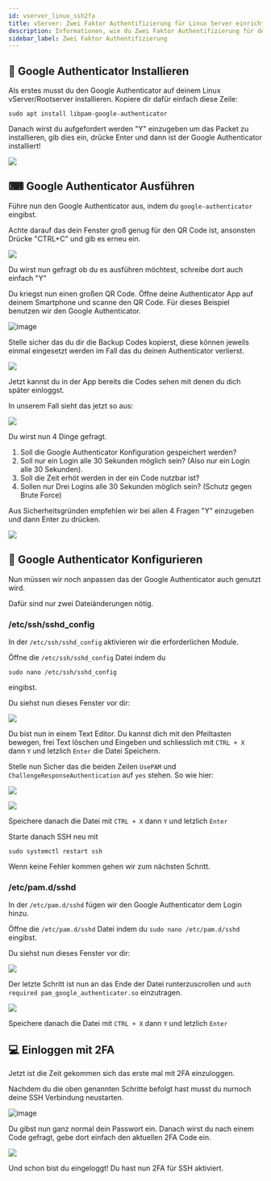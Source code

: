 ```yaml
---
id: vserver_linux_ssh2fa
title: vServer: Zwei Faktor Authentifizierung für Linux Server einrichten
description: Informationen, wie du Zwei Faktor Authentifizierung für deinen Linux vServer von ZAP-Hosting einrichten kannst - ZAP-Hosting.com Dokumentationen
sidebar_label: Zwei Faktor Authentifizierung
---
```


## 💾 Google Authenticator Installieren

Als erstes musst du den Google Authenticator auf deinem Linux vServer/Rootserver installieren.
Kopiere dir dafür einfach diese Zeile:

```
sudo apt install libpam-google-authenticator
```

Danach wirst du aufgefordert werden "Y" einzugeben um das Packet zu installieren, gib dies ein, drücke Enter und dann ist der Google Authenticator installiert!

![](https://screensaver01.zap-hosting.com/index.php/s/MFfdxA2ib4FnxJe/preview)

## ⌨ Google Authenticator Ausführen

Führe nun den Google Authenticator aus, indem du `google-authenticator` eingibst.

Achte darauf das dein Fenster groß genug für den QR Code ist, ansonsten Drücke "CTRL+C" und gib es erneu ein.

![](https://screensaver01.zap-hosting.com/index.php/s/Cs3oCH27xKr3C2a/preview)

Du wirst nun gefragt ob du es ausführen möchtest, schreibe dort auch einfach "Y"

Du kriegst nun einen großen QR Code. Öffne deine Authenticator App auf deinem Smartphone und scanne den QR Code.
Für dieses Beispiel benutzen wir den Google Authenticator.

![image](https://user-images.githubusercontent.com/13604413/159171815-4a7368da-fab1-4284-9c90-e310a577dbbf.png)

Stelle sicher das du dir die Backup Codes kopierst, diese können jeweils einmal eingesetzt werden im Fall das du deinen Authenticator verlierst.

![](https://screensaver01.zap-hosting.com/index.php/s/yJGHF9pgseSCdMj/preview)

Jetzt kannst du in der App bereits die Codes sehen mit denen du dich später einloggst.

In unserem Fall sieht das jetzt so aus:

![](https://screensaver01.zap-hosting.com/index.php/s/cZjx8zoCcY3CSFa/preview)

Du wirst nun 4 Dinge gefragt.

1. Soll die Google Authenticator Konfiguration gespeichert werden?
2. Soll nur ein Login alle 30 Sekunden möglich sein? (Also nur ein Login alle 30 Sekunden).
3. Soll die Zeit erhöt werden in der ein Code nutzbar ist?
4. Sollen nur Drei Logins alle 30 Sekunden möglich sein? (Schutz gegen Brute Force)

Aus Sicherheitsgründen empfehlen wir bei allen 4 Fragen "Y" einzugeben und dann Enter zu drücken.

![](https://screensaver01.zap-hosting.com/index.php/s/Z8HibKcB9WnseR8/preview)

## 💽 Google Authenticator Konfigurieren

Nun müssen wir noch anpassen das der Google Authenticator auch genutzt wird.

Dafür sind nur zwei Dateiänderungen nötig.

### /etc/ssh/sshd_config

In der `/etc/ssh/sshd_config` aktivieren wir die erforderlichen Module.

Öffne die `/etc/ssh/sshd_config` Datei indem du 
```
sudo nano /etc/ssh/sshd_config
``` 
eingibst.

Du siehst nun dieses Fenster vor dir:

![](https://screensaver01.zap-hosting.com/index.php/s/ykWsTHCYKNoRNwg/preview)

Du bist nun in einem Text Editor. Du kannst dich mit den Pfeiltasten bewegen, frei Text löschen und Eingeben und schliesslich mit `CTRL + X` dann `Y` und letzlich `Enter` die Datei Speichern.

Stelle nun Sicher das die beiden Zeilen `UsePAM` und `ChallengeResponseAuthentication` auf `yes` stehen. So wie hier:

![](https://screensaver01.zap-hosting.com/index.php/s/DH9nDHjfyPGYtbz/preview)

![](https://screensaver01.zap-hosting.com/index.php/s/rteESXsZzWLRJPa/preview)

Speichere danach die Datei mit `CTRL + X` dann `Y` und letzlich `Enter`

Starte danach SSH neu mit 
```
sudo systemctl restart ssh
``` 
Wenn keine Fehler kommen gehen wir zum nächsten Schritt.

### /etc/pam.d/sshd

In der `/etc/pam.d/sshd` fügen wir den Google Authenticator dem Login hinzu.

Öffne die `/etc/pam.d/sshd` Datei indem du `sudo nano /etc/pam.d/sshd` eingibst.

Du siehst nun dieses Fenster vor dir:

![](https://screensaver01.zap-hosting.com/index.php/s/NHxgbcYfZFPqJEy/preview)

Der letzte Schritt ist nun an das Ende der Datei runterzuscrollen und `auth required pam_google_authenticator.so` einzutragen.

![](https://screensaver01.zap-hosting.com/index.php/s/pTpMQYZ2FDNR5yE)

Speichere danach die Datei mit `CTRL + X` dann `Y` und letzlich `Enter`

## 💻 Einloggen mit 2FA

Jetzt ist die Zeit gekommen sich das erste mal mit 2FA einzuloggen.

Nachdem du die oben genannten Schritte befolgt hast musst du nurnoch deine SSH Verbindung neustarten.

![image](https://user-images.githubusercontent.com/13604413/159171829-90fb3349-c238-4558-818a-0657b87062e5.png)

Du gibst nun ganz normal dein Passwort ein. Danach wirst du nach einem Code gefragt, gebe dort einfach den aktuellen 2FA Code ein.

![](https://screensaver01.zap-hosting.com/index.php/s/Mwe4cMfFwBGnnNM/preview)

Und schon bist du eingeloggt! Du hast nun 2FA für SSH aktiviert.
